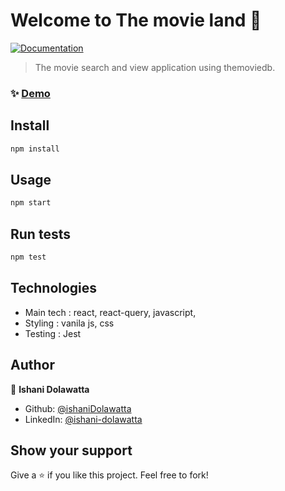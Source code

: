 <h1>Welcome to The movie land 👋</h1>
<p>
  <a href="https://www.themoviedb.org/" target="_blank">
    <img alt="Documentation" src="https://img.shields.io/badge/documentation-yes-brightgreen.svg" />
  </a>
</p>

> The movie search and view application using themoviedb.

### ✨ [Demo](https://joyful-klepon-fb3571.netlify.app/)

## Install

```sh
npm install
```

## Usage

```sh
npm start
```

## Run tests

```sh
npm test
```
## Technologies

* Main tech : react, react-query, javascript,
* Styling : vanila js, css
* Testing : Jest

## Author

👤 **Ishani Dolawatta**

* Github: [@ishaniDolawatta](https://github.com/ishaniDolawatta)
* LinkedIn: [@ishani-dolawatta](https://linkedin.com/in/ishani-dolawatta)

## Show your support

Give a ⭐️ if you like this project. Feel free to fork!